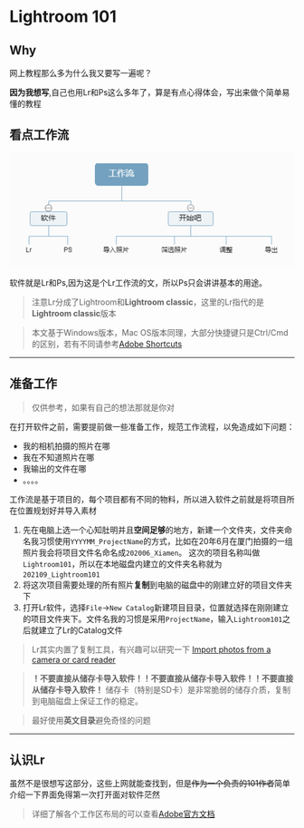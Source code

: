 # Lightroom 101
## **Why**
网上教程那么多为什么我又要写一遍呢？

 **因为我想写**,自己也用Lr和Ps这么多年了，算是有点心得体会，写出来做个简单易懂的教程

## 看点工作流
![工作流](mind.png)

软件就是Lr和Ps,因为这是个Lr工作流的文，所以Ps只会讲讲基本的用途。
> 注意Lr分成了Lightroom和**Lightroom classic**，这里的Lr指代的是**Lightroom classic**版本

> 本文基于Windows版本，Mac OS版本同理，大部分快捷键只是Ctrl/Cmd的区别，若有不同请参考[Adobe Shortcuts](https://helpx.adobe.com/lightroom-classic/help/keyboard-shortcuts.html)
---

## 准备工作
>仅供参考，如果有自己的想法那就是你对

在打开软件之前，需要提前做一些准备工作，规范工作流程，以免造成如下问题：
- 我的相机拍摄的照片在哪
- 我在不知道照片在哪
- 我输出的文件在哪
- 。。。。

工作流是基于项目的，每个项目都有不同的物料，所以进入软件之前就是将项目所在位置规划好并导入素材
1. 先在电脑上选一个心知肚明并且**空间足够**的地方，新建一个文件夹，文件夹命名我习惯使用`YYYYMM_ProjectName`的方式，比如在20年6月在厦门拍摄的一组照片我会将项目文件名命名成`202006_Xiamen`。
这次的项目名称叫做`Lightroom101`，所以在本地磁盘内建立的文件夹名称就为`202109_Lightroom101`
2. 将这次项目需要处理的所有照片**复制**到电脑的磁盘中的刚建立好的项目文件夹下
3. 打开Lr软件，选择`File`->`New Catalog`新建项目目录，位置就选择在刚刚建立的项目文件夹下。文件名我的习惯是采用`ProjectName`，输入`Lightroom101`之后就建立了Lr的Catalog文件

>Lr其实内置了复制工具，有兴趣可以研究一下 [Import photos from a camera or card reader](https://helpx.adobe.com/lightroom-classic/help/importing-photos-lightroom-basic-workflow.html)

>**！不要直接从储存卡导入软件！****！不要直接从储存卡导入软件！****！不要直接从储存卡导入软件！** 储存卡（特别是SD卡）是非常脆弱的储存介质，复制到电脑磁盘上保证工作的稳定。

>最好使用**英文目录**避免奇怪的问题


---

## 认识Lr
虽然不是很想写这部分，这些上网就能查找到，但是~~作为一个负责的101作者~~简单介绍一下界面免得第一次打开面对软件茫然
>详细了解各个工作区布局的可以查看[Adobe官方文档](https://helpx.adobe.com/lightroom-classic/help/workspace-basics.html)

